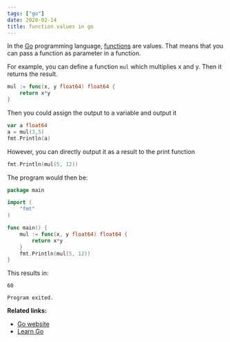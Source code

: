 ```yaml
---
tags: ["go"]
date: 2020-02-14
title: function values in go
---
```

In the <a href="https://golang.org/">Go</a> programming language, <a href="https://golangr.com/methods/">functions</a> are values. That means that you can pass a function as parameter in a function.

For example, you can define a function `mul` which multiplies x and y. Then it returns the result.

```go
mul := func(x, y float64) float64 {
    return x*y
}
```

Then you could assign the output to a variable and output it

```go
var a float64
a = mul(3,5)
fmt.Println(a)
```

However, you can directly output it as a result to the print function

```go
fmt.Println(mul(5, 12))
```

The program would then be:

```go
package main

import (
	"fmt"
)

func main() {
	mul := func(x, y float64) float64 {
		return x*y
	}
	fmt.Println(mul(5, 12))
}
```

This results in:

    60
    
    Program exited.

**Related links:**
* <a href="https://golang.org/">Go website</a>
* <a href="https://golangr.com/">Learn Go</a>

